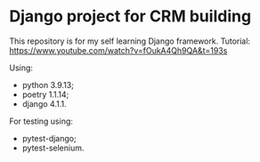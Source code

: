 # Django project for CRM building

This repository is for my self learning Django framework.
Tutorial: https://www.youtube.com/watch?v=fOukA4Qh9QA&t=193s

Using:
- python 3.9.13;
- poetry 1.1.14;
- django 4.1.1.

For testing using:
- pytest-django;
- pytest-selenium.